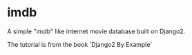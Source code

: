 # imdb

A simple "imdb" like internet movie database built on Django2.

The tutorial is from the book 'Django2 By Example'
